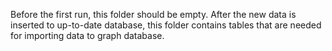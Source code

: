 Before the first run, this folder should be empty. 
After the new data is inserted to up-to-date database, this folder contains tables that are needed for importing data to graph database.
